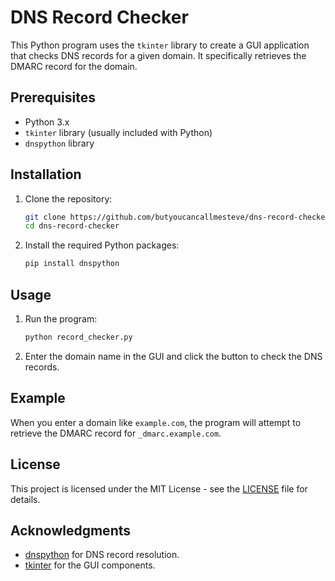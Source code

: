 # DNS Record Checker

This Python program uses the `tkinter` library to create a GUI application that checks DNS records for a given domain. It specifically retrieves the DMARC record for the domain.

## Prerequisites

- Python 3.x
- `tkinter` library (usually included with Python)
- `dnspython` library

## Installation

1. Clone the repository:
    ```sh
    git clone https://github.com/butyoucancallmesteve/dns-record-checker.git
    cd dns-record-checker
    ```

2. Install the required Python packages:
    ```sh
    pip install dnspython
    ```

## Usage

1. Run the program:
    ```sh
    python record_checker.py
    ```

2. Enter the domain name in the GUI and click the button to check the DNS records.

## Example

When you enter a domain like `example.com`, the program will attempt to retrieve the DMARC record for `_dmarc.example.com`.

## License

This project is licensed under the MIT License - see the [LICENSE](LICENSE) file for details.

## Acknowledgments

- [dnspython](https://www.dnspython.org/) for DNS record resolution.
- [tkinter](https://docs.python.org/3/library/tkinter.html) for the GUI components.
